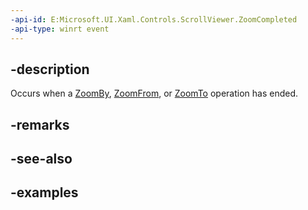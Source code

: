 ```yaml
---
-api-id: E:Microsoft.UI.Xaml.Controls.ScrollViewer.ZoomCompleted
-api-type: winrt event
---
```


## -description

Occurs when a [ZoomBy](/uwp/api/microsoft.ui.xaml.controls.scrollviewer.zoomby), [ZoomFrom](scrollviewer_zoomfrom_494624103.md), or [ZoomTo](/uwp/api/microsoft.ui.xaml.controls.scrollviewer.zoomto) operation has ended.

## -remarks

## -see-also

## -examples

